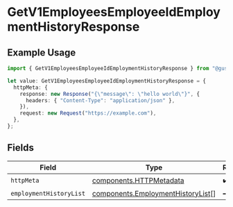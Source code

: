 # GetV1EmployeesEmployeeIdEmploymentHistoryResponse

## Example Usage

```typescript
import { GetV1EmployeesEmployeeIdEmploymentHistoryResponse } from "@gusto/embedded-api/models/operations/getv1employeesemployeeidemploymenthistory.js";

let value: GetV1EmployeesEmployeeIdEmploymentHistoryResponse = {
  httpMeta: {
    response: new Response("{\"message\": \"hello world\"}", {
      headers: { "Content-Type": "application/json" },
    }),
    request: new Request("https://example.com"),
  },
};
```

## Fields

| Field                                                                                  | Type                                                                                   | Required                                                                               | Description                                                                            |
| -------------------------------------------------------------------------------------- | -------------------------------------------------------------------------------------- | -------------------------------------------------------------------------------------- | -------------------------------------------------------------------------------------- |
| `httpMeta`                                                                             | [components.HTTPMetadata](../../models/components/httpmetadata.md)                     | :heavy_check_mark:                                                                     | N/A                                                                                    |
| `employmentHistoryList`                                                                | [components.EmploymentHistoryList](../../models/components/employmenthistorylist.md)[] | :heavy_minus_sign:                                                                     | successful                                                                             |